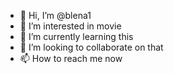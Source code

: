 - 👋 Hi, I’m @blena1
- 👀 I’m interested in movie
- 🌱 I’m currently learning this
- 💞️ I’m looking to collaborate on that
- 📫 How to reach me now

<!---
blena1/blena1 is a ✨ special ✨ repository because its `README.md` (this file) appears on your GitHub profile.
You can click the Preview link to take a look at your changes.
--->
